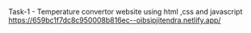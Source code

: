 Task-1 - Temperature convertor website using html ,css and javascript 
https://659bc1f7dc8c950008b816ec--oibsipjitendra.netlify.app/